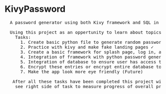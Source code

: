 # KivyPassword
 <pre>
  A password generator using both Kivy framework and SQL in order to create a local database for users to generate strong passwords and store them
  
  Using this project as an oppertunity to learn about topics such as GUI's, Databases, and encryption
    Tasks:
      1. Create basic python file to generate random passwords ✓
      2. Practice with kivy and make fake landing pages ✓
      3. Create a basic framework for splash page, log in, account creation, and main page for generator ✓
      4. Integration of framework with python password generator function(In Progress)
      5. Integration of database to ensure user has access to their own entries (Future)
      6. Encrypt these entries or encrypt entire database to ensure security and privacy (Future)
      7. Make the app look more eye friendly (Future)
      
   After all these tasks have been completed this project will be considered finished
    see right side of task to measure progress of overall project
   </pre>

